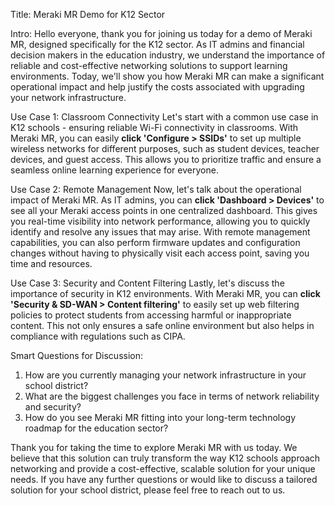 Title: Meraki MR Demo for K12 Sector

Intro:
Hello everyone, thank you for joining us today for a demo of Meraki MR, designed specifically for the K12 sector. As IT admins and financial decision makers in the education industry, we understand the importance of reliable and cost-effective networking solutions to support learning environments. Today, we'll show you how Meraki MR can make a significant operational impact and help justify the costs associated with upgrading your network infrastructure.

Use Case 1: Classroom Connectivity
Let's start with a common use case in K12 schools - ensuring reliable Wi-Fi connectivity in classrooms. With Meraki MR, you can easily **click 'Configure > SSIDs'** to set up multiple wireless networks for different purposes, such as student devices, teacher devices, and guest access. This allows you to prioritize traffic and ensure a seamless online learning experience for everyone.

Use Case 2: Remote Management
Now, let's talk about the operational impact of Meraki MR. As IT admins, you can **click 'Dashboard > Devices'** to see all your Meraki access points in one centralized dashboard. This gives you real-time visibility into network performance, allowing you to quickly identify and resolve any issues that may arise. With remote management capabilities, you can also perform firmware updates and configuration changes without having to physically visit each access point, saving you time and resources.

Use Case 3: Security and Content Filtering
Lastly, let's discuss the importance of security in K12 environments. With Meraki MR, you can **click 'Security & SD-WAN > Content filtering'** to easily set up web filtering policies to protect students from accessing harmful or inappropriate content. This not only ensures a safe online environment but also helps in compliance with regulations such as CIPA.

Smart Questions for Discussion:
1. How are you currently managing your network infrastructure in your school district?
2. What are the biggest challenges you face in terms of network reliability and security?
3. How do you see Meraki MR fitting into your long-term technology roadmap for the education sector?

Thank you for taking the time to explore Meraki MR with us today. We believe that this solution can truly transform the way K12 schools approach networking and provide a cost-effective, scalable solution for your unique needs. If you have any further questions or would like to discuss a tailored solution for your school district, please feel free to reach out to us.
